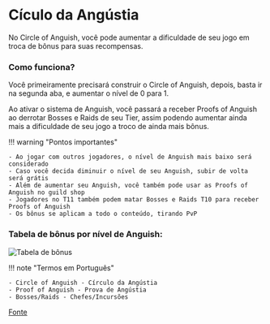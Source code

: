 # Cículo da Angústia

No Circle of Anguish, você pode aumentar a dificuldade de seu jogo em troca de bônus para suas recompensas.

### Como funciona?

Você primeiramente precisará construir o Circle of Anguish, depois, basta ir na segunda aba, e aumentar o nível de 0 para 1.

Ao ativar o sistema de Anguish, você passará a receber Proofs of Anguish ao derrotar Bosses e Raids de seu Tier, assim podendo aumentar ainda mais a dificuldade de seu jogo a troco de ainda mais bônus.

!!! warning "Pontos importantes"

    - Ao jogar com outros jogadores, o nível de Anguish mais baixo será considerado
    - Caso você decida diminuir o nível de seu Anguish, subir de volta será grátis
    - Além de aumentar seu Anguish, você também pode usar as Proofs of Anguish no guild shop
    - Jogadores no T11 também podem matar Bosses e Raids T10 para receber Proofs of Anguish
    - Os bônus se aplicam a todo o conteúdo, tirando PvP


### Tabela de bônus por nível de Anguish:

![Tabela de bônus](https://cdn.discordapp.com/attachments/966231961091854387/1126198508802822275/image.png)

!!! note "Termos em Português"

    - Circle of Anguish - Círculo da Angústia
    - Proof of Anguish - Prova de Angústia
    - Bosses/Raids - Chefes/Incursões


[Fonte](https://rentry.org/OrnaCoA)